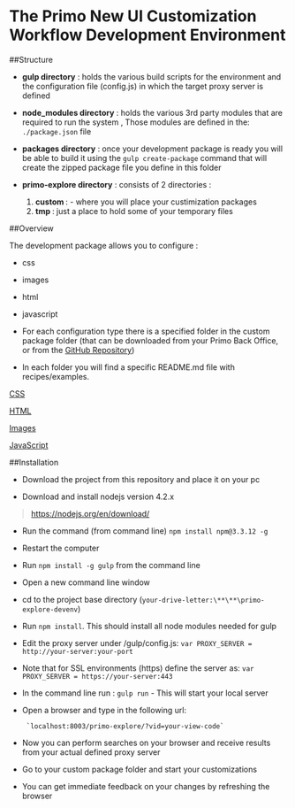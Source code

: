 


# The Primo New UI Customization Workflow Development Environment


##Structure

- <b>gulp directory</b> : holds the various build scripts for the environment and the configuration file (config.js) in which the target proxy server is defined

- <b>node_modules directory</b> : holds the various 3rd party modules that are required to run the system , Those modules are defined in the:
`./package.json` file

- <b>packages directory</b> : once your development package is ready you will be able to build it using the `gulp create-package` command that will create the zipped package file you define in this folder

- <b>primo-explore directory</b> : consists of 2 directories :
   1. <b> custom </b> : - where you will place your custimization packages
   2. <b> tmp </b> : just a place to hold some of your temporary files

##Overview

The development package allows you to configure :

- css

- images

- html

- javascript


- For each configuration type there is a specified folder in the custom package folder (that can be downloaded from your Primo Back Office, or from the [GitHub Repository](https://github.com/ExLibrisGroup/primo-explore-package "primo-explore-package repository"))
- In each folder you will find a specific README.md file with recipes/examples.

[CSS](https://github.com/ExLibrisGroup/primo-explore-package/tree/master/VIEW_CODE/css "css documentation")

[HTML](https://github.com/ExLibrisGroup/primo-explore-package/tree/master/VIEW_CODE/html "html documentation")

[Images](https://github.com/ExLibrisGroup/primo-explore-package/tree/master/VIEW_CODE/img "images documentation")

[JavaScript](https://github.com/ExLibrisGroup/primo-explore-package/tree/master/VIEW_CODE/js "javascript documentation")


##Installation

-  Download the project from this repository and place it on your pc

-  Download and install nodejs version 4.2.x

> https://nodejs.org/en/download/


-  Run the command (from command line) `npm install npm@3.3.12 -g`

-  Restart the computer

-  Run `npm install -g gulp` from the command line

-  Open a new command line window

-  cd to the project base directory (`your-drive-letter:\**\**\primo-explore-devenv`)

-  Run `npm install`. This should install all node modules needed for gulp

-  Edit the proxy server under /gulp/config.js: `var PROXY_SERVER = http://your-server:your-port`
-  Note that for SSL environments (https) define the server as: `var PROXY_SERVER = https://your-server:443`
-  In the command line run : `gulp run` - This will start your local server
-  Open a browser and type in the following url:

        `localhost:8003/primo-explore/?vid=your-view-code`
-  Now you can perform searches on your browser and receive results from your actual defined proxy server
-  Go to your custom package folder and start your customizations
-  You can get immediate feedback on your changes by refreshing the browser

